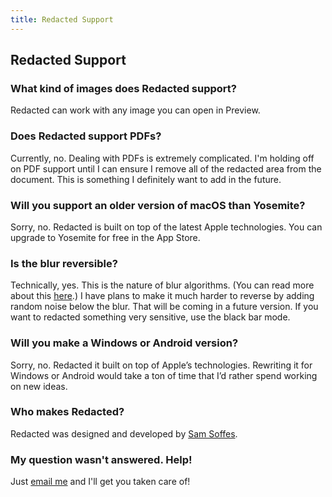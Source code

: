 ```yaml
---
title: Redacted Support
---
```


## Redacted Support

### What kind of images does Redacted support?

Redacted can work with any image you can open in Preview.

### Does Redacted support PDFs?

Currently, no. Dealing with PDFs is extremely complicated. I'm holding off on PDF support until I can ensure I remove all of the redacted area from the document. This is something I definitely want to add in the future.

### Will you support an older version of macOS than Yosemite?

Sorry, no. Redacted is built on top of the latest Apple technologies. You can upgrade to Yosemite for free in the App Store.

### Is the blur reversible?

Technically, yes. This is the nature of blur algorithms. (You can read more about this [here](https://dheera.net/projects/blur).) I have plans to make it much harder to reverse by adding random noise below the blur. That will be coming in a future version. If you want to redacted something very sensitive, use the black bar mode.

### Will you make a Windows or Android version?

Sorry, no. Redacted it built on top of Apple’s technologies. Rewriting it for Windows or Android would take a ton of time that I’d rather spend working on new ideas.

### Who makes Redacted?

Redacted was designed and developed by [Sam Soffes](/).

### My question wasn't answered. Help!

Just [email me](mailto:support@soffes.com) and I'll get you taken care of!
